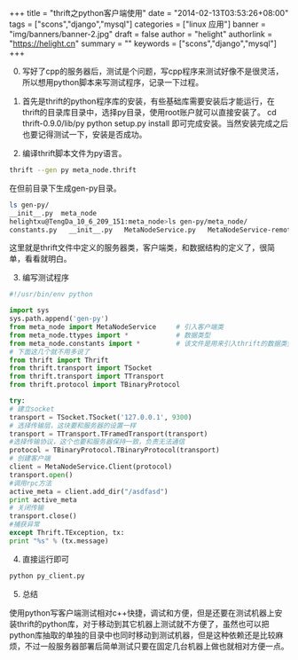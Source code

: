 +++
title = "thrift之python客户端使用"
date = "2014-02-13T03:53:26+08:00"
tags = ["scons","django","mysql"]
categories = ["linux 应用"]
banner = "img/banners/banner-2.jpg"
draft = false
author = "helight"
authorlink = "https://helight.cn"
summary = ""
keywords = ["scons","django","mysql"]
+++

0. 写好了cpp的服务器后，测试是个问题，写cpp程序来测试好像不是很灵活，所以想用python脚本来写测试程序，记录一下过程。

1. 首先是thrift的python程序库的安装，有些基础库需要安装后才能运行，在thrift的目录库目录中，选择py目录，使用root账户就可以直接安装了。
cd thrift-0.9.0/lib/py
python setup.py install
即可完成安装。当然安装完成之后也要记得测试一下，安装是否成功。

2. 编译thrift脚本文件为py语言。
```sh
thrift --gen py meta_node.thrift
```
在但前目录下生成gen-py目录。
```sh
ls gen-py/
__init__.py  meta_node
helightxu@TengDa_10_6_209_151:meta_node>ls gen-py/meta_node/
constants.py   __init__.py   MetaNodeService.py   MetaNodeService-remote  ttypes.py
```
这里就是thrift文件中定义的服务器类，客户端类，和数据结构的定义了，很简单，看看就明白。

3. 编写测试程序
```python
#!/usr/bin/env python

import sys
sys.path.append('gen-py')
from meta_node import MetaNodeService     # 引入客户端类
from meta_node.ttypes import *            # 数据类型
from meta_node.constants import *         # 该文件是用来引入thrift的数据类型
# 下面这几个就不用多说了
from thrift import Thrift
from thrift.transport import TSocket
from thrift.transport import TTransport
from thrift.protocol import TBinaryProtocol

try:
# 建立socket
transport = TSocket.TSocket('127.0.0.1', 9300)
# 选择传输层，这块要和服务器的设置一样
transport = TTransport.TFramedTransport(transport)
#选择传输协议，这个也要和服务器保持一致，负责无法通信
protocol = TBinaryProtocol.TBinaryProtocol(transport)
# 创建客户端
client = MetaNodeService.Client(protocol)
transport.open()
#调用rpc方法
active_meta = client.add_dir("/asdfasd")
print active_meta
# 关闭传输
transport.close()
#捕获异常
except Thrift.TException, tx:
print "%s" % (tx.message)
```
4. 直接运行即可
```sh
python py_client.py
```
5. 总结

使用python写客户端测试相对c++快捷，调试和方便，但是还要在测试机器上安装thrift的python库，对于移动到其它机器上测试就不方便了，虽然也可以把python库抽取的单独的目录中也同时移动到测试机器，但是这种依赖还是比较麻烦，不过一般服务器部署后简单测试只要在固定几台机器上做也就相对方便一点。